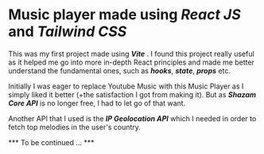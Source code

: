 # Music player made using _React JS_ and _Tailwind CSS_

This was my first project made using **_Vite_** . I found this project really useful as it helped me go into more in-depth React principles and made me better understand the fundamental ones, such as **_hooks_**, **_state_**, **_props_** etc.

Initially I was eager to replace Youtube Music with this Music Player as I simply liked it better (+the satisfaction I got from making it). But as **_Shazam Core API_** is no longer free, I had to let go of that want.

Another API that I used is the **_IP Geolocation API_** which I needed in order to fetch top melodies in the user's country.

*** To be continued ... ***
<!-- https://www.youtube.com/watch?v=I1cpb0tYV74&list=WL&index=15
2:53:00 Deployment -->
